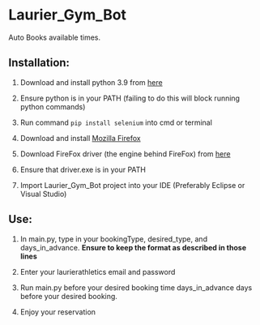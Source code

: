 # Laurier_Gym_Bot
 Auto Books available times. 

## Installation:

1. Download and install python 3.9 from [here](https://www.python.org/downloads/)

2. Ensure python is in your PATH (failing to do this will block running python commands)

3. Run command ```pip install selenium``` into cmd or terminal

3. Download and install [Mozilla Firefox](https://www.mozilla.org/en-CA/firefox/new/)

4. Download FireFox driver (the engine behind FireFox) from [here](https://github.com/mozilla/geckodriver/releases)

5. Ensure that driver.exe is in your PATH

6.  Import Laurier_Gym_Bot project into your IDE (Preferably Eclipse or Visual Studio)


## Use:

1. In main.py, type in your bookingType, desired_type, and days_in_advance. **Ensure to keep the format as described in those lines**

2. Enter your laurierathletics email and password

3. Run main.py before your desired booking time days_in_advance days before your desired booking.

4. Enjoy your reservation
